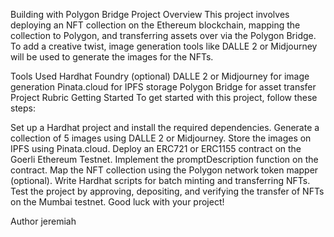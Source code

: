 Building with Polygon Bridge
Project Overview
This project involves deploying an NFT collection on the Ethereum blockchain, mapping the collection to Polygon, and transferring assets over via the Polygon Bridge. To add a creative twist, image generation tools like DALLE 2 or Midjourney will be used to generate the images for the NFTs.

Tools Used
Hardhat
Foundry (optional)
DALLE 2 or Midjourney for image generation
Pinata.cloud for IPFS storage
Polygon Bridge for asset transfer
Project Rubric
Getting Started
To get started with this project, follow these steps:

Set up a Hardhat project and install the required dependencies.
Generate a collection of 5 images using DALLE 2 or Midjourney.
Store the images on IPFS using Pinata.cloud.
Deploy an ERC721 or ERC1155 contract on the Goerli Ethereum Testnet.
Implement the promptDescription function on the contract.
Map the NFT collection using the Polygon network token mapper (optional).
Write Hardhat scripts for batch minting and transferring NFTs.
Test the project by approving, depositing, and verifying the transfer of NFTs on the Mumbai testnet.
Good luck with your project!

Author
jeremiah
